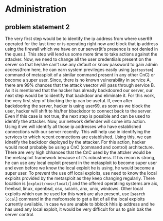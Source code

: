 # Administration

## problem statement 2

The very first step would be to identify the ip address from where user69 operated for the last time or is operating right now and block that ip address using the firewall which we have on our server(it's presence is not denied in the ques.). This step will lend us some more time to take actions against the attacker.
Now, we need to change all the user credentiials present on the server so that he/she can't use any default or know password to gain admin access(from here, he can earn system previleges easily using [`getsystem`] command of metasploit of a similar command present in any other CnC) or become a super user.
Since, there is no known vulnerability in service A, there are 99% chances that the attack veector will pass through service B.
As it is mentioned that the hacker has already backdoored our server, our next step would be to identify that backdoor and eliminate it.
For this work, the very first step of blocking the ip can be useful. If, even after backdooring the server, hacker is using user69, as soon as we block the user, hacker will shift to his/her bbackdoor to connect back to the server. Even if this case is not true, the next step is possible and can be used to identify the attacker.
Now, our network defender will come into action. Using it we will identify all those ip addresses who have established connections with our server recently. This will help use in identifying the services to which recent connections are established. Using this, we can idnetify the backdoor deployed by the attacker.
For this action, hacker would most probably be using a CnC (command and control) architecture. There are very high chhances that the CnC used by the attcker would be the metasploit framework because of it's robustness.
If his recon is strong, he can use any local exploit present in the metasploit to become super user and even before we know the local exploit he is using, he would become a super user.
To prevent the use off local exploits, use need to know the local exploits provided by the metasploit as they keep changing regularly. There location is [`exploit/<os>/local/`] and the offered operatiing systems are aix, freebsd, linux, openbsd, osx, solaris, anx, unix, windows. Other local exploits which can be used for this work are also present, use [`search local`] command in the msfconsole to get a list of all the local exploits currently available.
In case we are unable to bblock hhis ip address and he has used any local exploit, it would be very difficult for us to gain bak the server control.